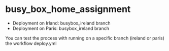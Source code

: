 # busy_box_home_assignment
- Deployment on Irland: busybox_ireland branch
- Deployment on Paris: busybox_ireland branch

You can test the process with running on a specific branch (ireland or paris) the workflow deploy.yml
